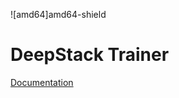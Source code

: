 ![amd64]amd64-shield

# DeepStack Trainer

[Documentation](https://github.com/t0mer/deepstack-trainer/releases)

[amd64-shield]: https://img.shields.io/badge/amd64-yes-green.svg
